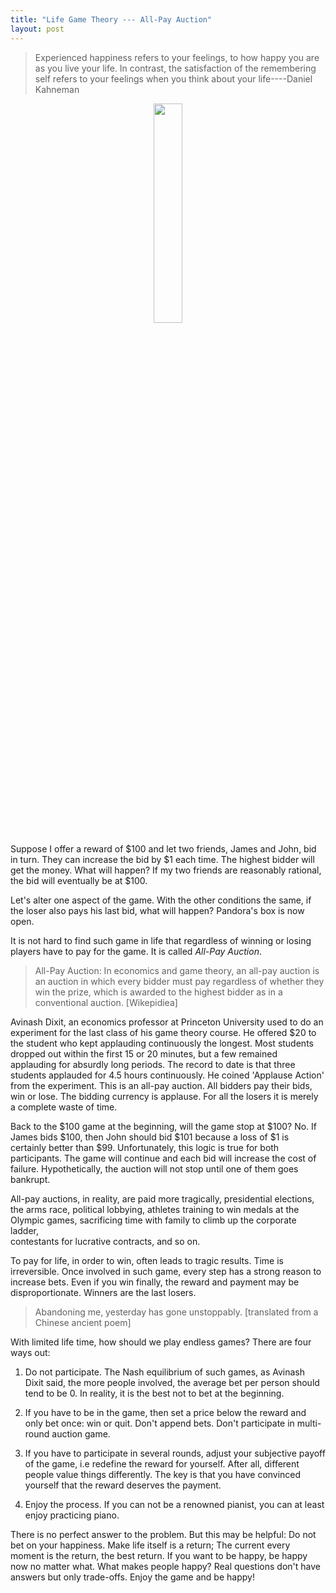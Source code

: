 ```yaml
---
title: "Life Game Theory --- All-Pay Auction"
layout: post
---
```


> Experienced happiness refers to your feelings, to how happy you are as you live your life. 
In contrast, the satisfaction of the remembering self refers to your feelings when you think 
about your life----Daniel Kahneman


<p align="center">
  <img src="http://linhui.org/images/Jokes/TruthOfHuman.png"  width="30%" />
</p>


Suppose I offer a reward of $100 and let two friends, James and John, bid in turn. They can increase the bid by $1 each time.
The highest bidder will get the money. What will happen? If my two friends are reasonably rational, 
the bid will eventually be at $100.  

Let's alter one aspect of the game. With the other conditions the same, 
if the loser also pays his last bid, what will happen? Pandora's box is now open.  

It is not hard to find such game in life that regardless of winning or losing players have to pay for the game. 
It is called _All-Pay Auction_.  

> All-Pay Auction: In economics and game theory, an all-pay auction is an auction in which every bidder must pay
regardless of whether they win the prize, which is awarded to the highest bidder 
 as in a conventional auction. [Wikepidiea]

Avinash Dixit, an economics professor at Princeton University used to do an experiment for the last class of his
game theory course. He offered $20 to the student who kept applauding continuously the 
longest. Most students dropped out within the first 15 or 20 minutes, but a few 
remained applauding for absurdly long periods. The record to date is that three students applauded for
4.5 hours continuously. He coined 'Applause Action' from the experiment. This is an all-pay auction. 
 All bidders pay their bids, win or lose. The bidding currency is applause. 
 For all the losers it is merely a complete waste of time.

Back to the $100 game at the beginning, will the game stop at $100? No. If James bids $100, then John should bid $101 
because a loss of $1 is certainly better than $99. Unfortunately, this logic is true for both participants. 
The game will continue and each bid will increase the cost of failure. 
Hypothetically, the auction will not stop until one of them goes bankrupt. 

All-pay auctions, in reality, are paid more tragically, presidential elections, the arms race, political lobbying, 
athletes training to win medals at the Olympic games, sacrificing time with family to climb up the corporate ladder,  
contestants for lucrative contracts, and so on. 

To pay for life, in order to win, often leads to tragic results. Time is irreversible. Once involved in such game, 
every step has a strong reason to increase bets. Even if you win finally, the reward and payment 
may be disproportionate. Winners are the last losers.

> Abandoning me, yesterday has gone unstoppably. [translated from a Chinese ancient poem]


With limited life time, how should we play endless games? There are four ways out:

1. Do not participate. The Nash equilibrium of such games, as Avinash Dixit said, 
the more people involved, the average bet per person should tend to be 0. 
In reality, it is the best not to bet at the beginning. 

1. If you have to be in the game, then set a price below the reward and only bet once: win or quit. Don't append bets. 
Don't participate in multi-round auction game.

1. If you have to participate in several rounds, adjust your subjective payoff of the game, i.e redefine the reward
for yourself. After all, different people value things differently. The key is that you have convinced yourself that 
the reward deserves the payment.

1. Enjoy the process. If you can not be a renowned pianist, you can at least enjoy practicing piano.

There is no perfect answer to the problem. But this may be helpful: Do not bet on your happiness. 
Make life itself is a return; The current every moment is the return, the best return.
If you want to be happy, be happy now no matter what. What makes people happy? 
Real questions don't have answers but only trade-offs. Enjoy the game and be happy!

